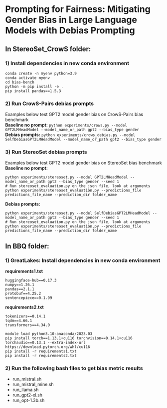 # Prompting for Fairness: Mitigating Gender Bias in Large Language Models with Debias Prompting

## In StereoSet_CrowS folder:

### 1) Install dependencies in new conda environment 
```
conda create -n myenv python=3.9
conda activate myenv
cd bias-bench 
python -m pip install -e .
pip install pandas==1.5.3
```
### 2) Run CrowS-Pairs debias prompts
Examples below test GPT2 model gender bias on CrowS-Pairs bias benchmark\
**Baseline no prompt:** `python experiments/crows.py --model GPT2LMHeadModel --model_name_or_path gpt2 --bias_type gender`\
**Debias prompts:** `python experiments/crows_debias.py --model SelfDebiasGPT2LMHeadModel --model_name_or_path gpt2 --bias_type gender`

### 3) Run StereoSet debias prompts
Examples below test GPT2 model gender bias on StereoSet bias benchmark\
**Baseline no prompt:**
```
python experiments/stereoset.py --model GPT2LMHeadModel --model_name_or_path gpt2 --bias_type gender --seed 1
# Run stereoset_evaluation.py on the json file, look at arguments
python experiments/stereoset_evaluation.py --predictions_file predictions_file_name --prediction_dir folder_name
```
**Debias prompts:**
```
python experiments/stereoset.py --model SelfDebiasGPT2LMHeadModel --model_name_or_path gpt2 --bias_type gender --seed 1
# Run stereoset_evaluation.py on the json file, look at arguments
python experiments/stereoset_evaluation.py --predictions_file predictions_file_name --prediction_dir folder_name
```
## In BBQ folder:
### 1) GreatLakes: Install dependencies in new conda environment 
**requirements1.txt**
```
huggingface-hub==0.17.3
numpy==1.26.1
pandas==2.1.1
protobuf==4.25.2
sentencepiece==0.1.99
```

**requirements2.txt**
```
tokenizers==0.14.1
tqdm==4.66.1
transformers==4.34.0
```

```
module load python3.10-anaconda/2023.03
pip install torch==1.13.1+cu116 torchvision==0.14.1+cu116 torchaudio==0.13.1 --extra-index-url https://download.pytorch.org/whl/cu116
pip install -r requirements1.txt
pip install -r requirements2.txt
```

### 2) Run the following bash files to get bias metric results
* run_mistral.sh
* run_mistral_mine.sh
* run_llama.sh
* run_gpt2-xl.sh
* run_opt-1.3b.sh
